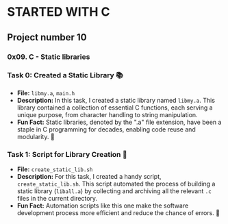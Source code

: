 # STARTED WITH C
## Project number 10
### 0x09. C - Static libraries


### Task 0: Created a Static Library 📚
- **File:** `libmy.a`, `main.h`
- **Description:** In this task, I created a static library named `libmy.a`. This library contained a collection of essential C functions, each serving a unique purpose, from character handling to string manipulation.
- **Fun Fact:** Static libraries, denoted by the ".a" file extension, have been a staple in C programming for decades, enabling code reuse and modularity. 💼

### Task 1: Script for Library Creation 📜
- **File:** `create_static_lib.sh`
- **Description:** For this task, I created a handy script, `create_static_lib.sh`. This script automated the process of building a static library (`liball.a`) by collecting and archiving all the relevant `.c` files in the current directory.
- **Fun Fact:** Automation scripts like this one make the software development process more efficient and reduce the chance of errors. 🚀

